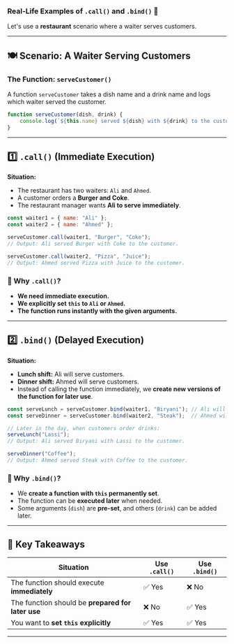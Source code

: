### **Real-Life Examples of `.call()` and `.bind()`** 🚀  

Let's use a **restaurant** scenario where a waiter serves customers.  

---

## **🍽️ Scenario: A Waiter Serving Customers**  

### **The Function: `serveCustomer()`**
A function `serveCustomer` takes a dish name and a drink name and logs which waiter served the customer.

```js
function serveCustomer(dish, drink) {
    console.log(`${this.name} served ${dish} with ${drink} to the customer.`);
}
```
---

## **1️⃣ `.call()` (Immediate Execution)**  
**Situation:**  
- The restaurant has two waiters: `Ali` and `Ahmed`.  
- A customer orders a **Burger and Coke**.  
- The restaurant manager wants **Ali to serve immediately**.  

```js
const waiter1 = { name: "Ali" };
const waiter2 = { name: "Ahmed" };

serveCustomer.call(waiter1, "Burger", "Coke");
// Output: Ali served Burger with Coke to the customer.

serveCustomer.call(waiter2, "Pizza", "Juice");
// Output: Ahmed served Pizza with Juice to the customer.
```

### **📌 Why `.call()`?**
- **We need immediate execution.**
- **We explicitly set `this` to `Ali` or `Ahmed`.**
- **The function runs instantly with the given arguments.**

---

## **2️⃣ `.bind()` (Delayed Execution)**
**Situation:**  
- **Lunch shift:** Ali will serve customers.  
- **Dinner shift:** Ahmed will serve customers.  
- Instead of calling the function immediately, we **create new versions of the function for later use**.

```js
const serveLunch = serveCustomer.bind(waiter1, "Biryani"); // Ali will serve Biryani
const serveDinner = serveCustomer.bind(waiter2, "Steak");  // Ahmed will serve Steak

// Later in the day, when customers order drinks:
serveLunch("Lassi"); 
// Output: Ali served Biryani with Lassi to the customer.

serveDinner("Coffee"); 
// Output: Ahmed served Steak with Coffee to the customer.
```

### **📌 Why `.bind()`?**
- We **create a function with `this` permanently set**.
- The function can be **executed later** when needed.
- Some arguments (`dish`) are **pre-set**, and others (`drink`) can be added later.

---

## **🎯 Key Takeaways**
| Situation | Use `.call()` | Use `.bind()` |
|-----------|--------------|--------------|
| The function should execute **immediately** | ✅ Yes | ❌ No |
| The function should be **prepared for later use** | ❌ No | ✅ Yes |
| You want to **set `this` explicitly** | ✅ Yes | ✅ Yes |

---
